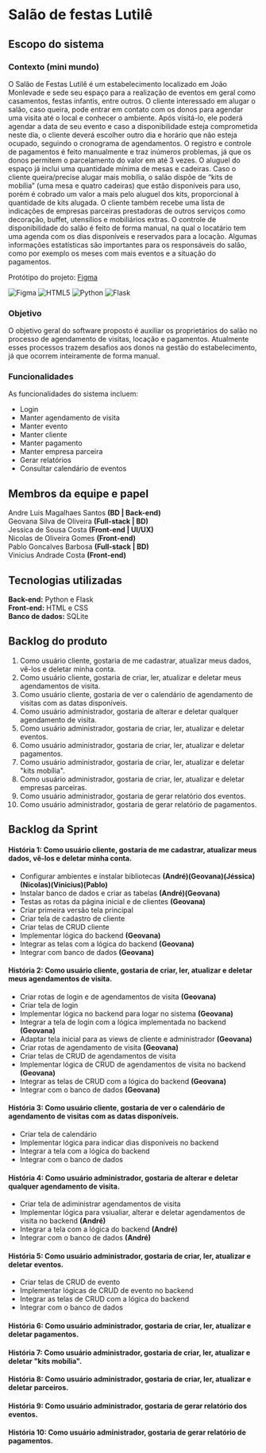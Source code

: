 # Salão de festas Lutilê
## Escopo do sistema
### Contexto (mini mundo)
O Salão de Festas Lutilê é um estabelecimento localizado em João Monlevade e sede seu espaço para a realização de eventos em geral como casamentos, festas infantis, entre outros. O cliente interessado em alugar o salão, caso queira, pode entrar em contato com os donos para agendar uma visita até o local e conhecer o ambiente. Após visitá-lo, ele poderá agendar a data de seu evento e caso a disponibilidade esteja comprometida neste dia, o cliente deverá escolher outro dia e horário que não esteja ocupado, seguindo o cronograma de agendamentos. O registro e controle de pagamentos é feito manualmente e traz inúmeros problemas, já que os donos permitem o parcelamento do valor em até 3 vezes. O aluguel do espaço já inclui uma quantidade mínima de mesas e cadeiras. Caso o cliente queira/precise alugar mais mobília, o salão dispõe de “kits de mobília” (uma mesa e quatro cadeiras) que estão disponíveis para uso, porém é cobrado um valor a mais pelo aluguel dos kits, proporcional à quantidade de kits alugada. O cliente também recebe uma lista de indicações de empresas parceiras prestadoras de outros serviços como decoração, buffet, utensílios e mobiliários extras. O controle de disponibilidade do salão é feito de forma manual, na qual o locatário tem uma agenda com os dias disponíveis e reservados para a locação. Algumas informações estatísticas são importantes para os responsáveis do salão, como por exemplo os meses com mais eventos e a situação do pagamentos.

Protótipo do projeto: [Figma](https://www.figma.com/design/3fbXBYaMHcIvfDEajtjQVN/Sal%C3%A3o-de-Festas-Lutil%C3%AA?node-id=1-2&node-type=frame&t=z4tsD4EOVi3sIRS4-0) 

![Figma](https://img.shields.io/badge/figma-%23F24E1E.svg?style=for-the-badge&logo=figma&logoColor=white)
![HTML5](https://img.shields.io/badge/html5-%23E34F26.svg?style=for-the-badge&logo=html5&logoColor=white)
![Python](https://img.shields.io/badge/python-3670A0?style=for-the-badge&logo=python&logoColor=ffdd54)
![Flask](https://img.shields.io/badge/flask-%23000.svg?style=for-the-badge&logo=flask&logoColor=white)

### Objetivo
O objetivo geral do software proposto é auxiliar os proprietários do salão no processo de agendamento de visitas, locação e pagamentos. Atualmente esses processos trazem desafios aos donos na gestão do estabelecimento, já que ocorrem inteiramente de forma manual.

### Funcionalidades
As funcionalidades do sistema incluem:
- Login
- Manter agendamento de visita
- Manter evento
- Manter cliente
- Manter pagamento
- Manter empresa parceira
- Gerar relatórios
- Consultar calendário de eventos

## Membros da equipe e papel
Andre Luis Magalhaes Santos **(BD | Back-end)**<br/> 
Geovana Silva de Oliveira **(Full-stack | BD)**<br/> 
Jessica de Sousa Costa **(Front-end | UI/UX)**<br/> 
Nicolas de Oliveira Gomes **(Front-end)**<br/> 
Pablo Goncalves Barbosa **(Full-stack | BD)**<br/> 
Vinicius Andrade Costa **(Front-end)**<br/> 

## Tecnologias utilizadas
**Back-end:** Python e Flask<br/>
**Front-end:** HTML e CSS<br/>
**Banco de dados:** SQLite<br/>

## Backlog do produto
1. Como usuário cliente, gostaria de me cadastrar, atualizar meus dados, vê-los e deletar minha conta. 
2. Como usuário cliente, gostaria de criar, ler, atualizar e deletar meus agendamentos de visita.
3. Como usuário cliente, gostaria de ver o calendário de agendamento de visitas com as datas disponíveis.
4. Como usuário administrador, gostaria de alterar e deletar qualquer agendamento de visita.
5. Como usuário administrador, gostaria de criar, ler, atualizar e deletar eventos.
6. Como usuário administrador, gostaria de criar, ler, atualizar e deletar pagamentos.
7. Como usuário administrador, gostaria de criar, ler, atualizar e deletar "kits mobília".
8. Como usuário administrador, gostaria de criar, ler, atualizar e deletar empresas parceiras.
9. Como usuário administrador, gostaria de gerar relatório dos eventos.
10. Como usuário administrador, gostaria de gerar relatório de pagamentos.

## Backlog da Sprint
#### História 1: Como usuário cliente, gostaria de me cadastrar, atualizar meus dados, vê-los e deletar minha conta.
- Configurar ambientes e instalar bibliotecas **(André)(Geovana)(Jéssica)(Nicolas)(Vinicius)(Pablo)**
- Instalar banco de dados e criar as tabelas **(André)(Geovana)**
- Testas as rotas da página inicial e de clientes **(Geovana)**
- Criar primeira versão tela principal
- Criar tela de cadastro de cliente
- Criar telas de CRUD cliente 
- Implementar lógica do backend **(Geovana)**
- Integrar as telas com a lógica do backend **(Geovana)**
- Integrar com banco de dados **(Geovana)**
  
#### História 2: Como usuário cliente, gostaria de criar, ler, atualizar e deletar meus agendamentos de visita.
- Criar rotas de login e de agendamentos de visita **(Geovana)**
- Criar tela de login
- Implementar lógica no backend para logar no sistema **(Geovana)**
- Integrar a tela de login com a lógica implementada no backend **(Geovana)**
- Adaptar tela inicial para as views de cliente e administrador **(Geovana)**
- Criar rotas de agendamento de visita **(Geovana)**
- Criar telas de CRUD de agendamentos de visita
- Implementar lógica de CRUD de agendamentos de visita no backend **(Geovana)**
- Integrar as telas de CRUD com a lógica do backend **(Geovana)**
- Integrar com o banco de dados **(Geovana)**
  
#### História 3: Como usuário cliente, gostaria de ver o calendário de agendamento de visitas com as datas disponíveis.
- Criar tela de calendário
- Implementar lógica para indicar dias disponíveis no backend
- Integrar a tela com a lógica do backend
- Integrar com o banco de dados

#### História 4: Como usuário administrador, gostaria de alterar e deletar qualquer agendamento de visita.
- Criar tela de adiministrar agendamentos de visita
- Implementar lógica para vsiualiar, alterar e deletar agendamentos de visita no backend **(André)**
- Integrar a tela com a lógica do backend **(André)**
- Integrar com o banco de dados **(André)**
  
#### História 5: Como usuário administrador, gostaria de criar, ler, atualizar e deletar eventos.
- Criar telas de CRUD de evento
- Implementar lógicas de CRUD de evento no backend
- Integrar as telas de CRUD com a lógica do backend
- Integrar com o banco de dados
  
#### História 6: Como usuário administrador, gostaria de criar, ler, atualizar e deletar pagamentos.
#### História 7: Como usuário administrador, gostaria de criar, ler, atualizar e deletar "kits mobília".
#### História 8: Como usuário administrador, gostaria de criar, ler, atualizar e deletar parceiros.
#### História 9: Como usuário administrador, gostaria de gerar relatório dos eventos. 
#### História 10: Como usuário administrador, gostaria de gerar relatório de pagamentos.
